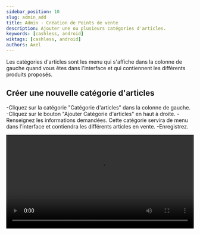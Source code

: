 ```yaml
---
sidebar_position: 10
slug: admin_add
title: Admin - Création de Points de vente
description: Ajouter une ou plusieurs catégories d'articles.
keywords: [cashless, android]
wiktags: [cashless, android]
authors: Axel
---
```


Les catégories d'articles sont les menu qui s'affiche dans la colonne de gauche quand vous êtes dans l'interface et qui contiennent les différents produits proposés.


## Créer une nouvelle catégorie d'articles

-Cliquez sur la catégorie "Catégorie d'articles" dans la colonne de gauche.
-Cliquez sur le bouton "Ajouter Catégorie d'articles" en haut à droite.
-Renseignez les informations demandées. Cette catégorie servira de menu dans l'interface et contiendra les différents articles en vente.
-Enregistrez.


<video width="100%" controls src="/img/addcategories.mp4"></video>